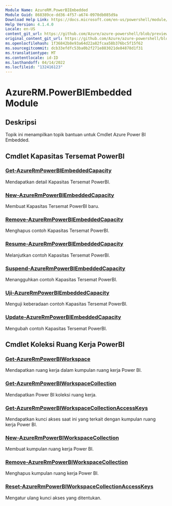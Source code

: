 ```yaml
---
Module Name: AzureRM.PowerBIEmbedded
Module Guid: 868389ce-dd36-4f57-a674-0970db085d9a
Download Help Link: https://docs.microsoft.com/en-us/powershell/module/azurerm.powerbiembedded
Help Version: 4.1.4.0
Locale: en-US
content_git_url: https://github.com/Azure/azure-powershell/blob/preview/src/ResourceManager/PowerBIEmbedded/Commands.Management.PowerBIEmbedded/help/AzureRM.PowerBIEmbedded.md
original_content_git_url: https://github.com/Azure/azure-powershell/blob/preview/src/ResourceManager/PowerBIEmbedded/Commands.Management.PowerBIEmbedded/help/AzureRM.PowerBIEmbedded.md
ms.openlocfilehash: 1f36842b8e93a64d22a82fcaa58b376bc5f15f62
ms.sourcegitcommit: dcb33efdfc53ba0b2f271e883021de84878d1f31
ms.translationtype: MT
ms.contentlocale: id-ID
ms.lasthandoff: 04/14/2022
ms.locfileid: "132416123"
---
```

# AzureRM.PowerBIEmbedded Module
## Deskripsi
Topik ini menampilkan topik bantuan untuk Cmdlet Azure Power BI Embedded.

## Cmdlet Kapasitas Tersemat PowerBI
### [Get-AzureRmPowerBIEmbeddedCapacity](Get-AzureRmPowerBIEmbeddedCapacity.md)
Mendapatkan detail Kapasitas Tersemat PowerBI.

### [New-AzureRmPowerBIEmbeddedCapacity](New-AzureRmPowerBIEmbeddedCapacity.md)
Membuat Kapasitas Tersemat PowerBI baru.

### [Remove-AzureRmPowerBIEmbeddedCapacity](Remove-AzureRmPowerBIEmbeddedCapacity.md)
Menghapus contoh Kapasitas Tersemat PowerBI.

### [Resume-AzureRmPowerBIEmbeddedCapacity](Resume-AzureRmPowerBIEmbeddedCapacity.md)
Melanjutkan contoh Kapasitas Tersemat PowerBI.

### [Suspend-AzureRmPowerBIEmbeddedCapacity](Suspend-AzureRmPowerBIEmbeddedCapacity.md)
Menangguhkan contoh Kapasitas Tersemat PowerBI.

### [Uji-AzureRmPowerBIEmbeddedCapacity](Test-AzureRmPowerBIEmbeddedCapacity.md)
Menguji keberadaan contoh Kapasitas Tersemat PowerBI.

### [Update-AzureRmPowerBIEmbeddedCapacity](Update-AzureRmPowerBIEmbeddedCapacity.md)
Mengubah contoh Kapasitas Tersemat PowerBI.


## Cmdlet Koleksi Ruang Kerja PowerBI
### [Get-AzureRmPowerBIWorkspace](Get-AzureRmPowerBIWorkspace.md)
Mendapatkan ruang kerja dalam kumpulan ruang kerja Power BI.

### [Get-AzureRmPowerBIWorkspaceCollection](Get-AzureRmPowerBIWorkspaceCollection.md)
Mendapatkan Power BI koleksi ruang kerja.

### [Get-AzureRmPowerBIWorkspaceCollectionAccessKeys](Get-AzureRmPowerBIWorkspaceCollectionAccessKeys.md)
Mendapatkan kunci akses saat ini yang terkait dengan kumpulan ruang kerja Power BI.

### [New-AzureRmPowerBIWorkspaceCollection](New-AzureRmPowerBIWorkspaceCollection.md)
Membuat kumpulan ruang kerja Power BI.

### [Remove-AzureRmPowerBIWorkspaceCollection](Remove-AzureRmPowerBIWorkspaceCollection.md)
Menghapus kumpulan ruang kerja Power BI.

### [Reset-AzureRmPowerBIWorkspaceCollectionAccessKeys](Reset-AzureRmPowerBIWorkspaceCollectionAccessKeys.md)
Mengatur ulang kunci akses yang ditentukan.


